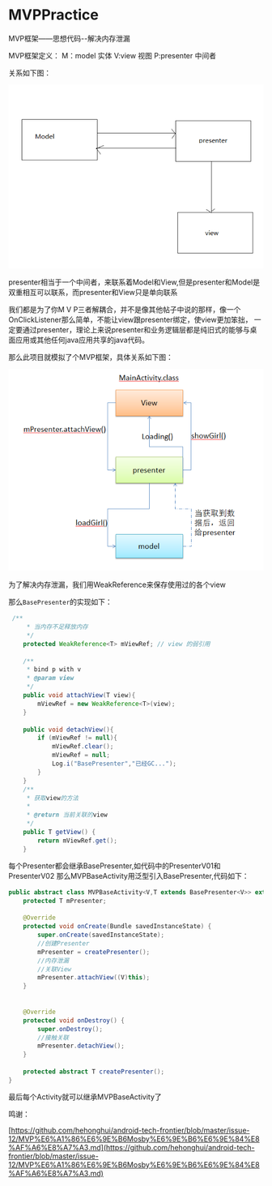 # MVPPractice
MVP框架——思想代码--解决内存泄漏<br/>

MVP框架定义：
M：model 实体
V:view 视图
P:presenter 中间者

关系如下图：

![github](https://github.com/heavenxue/MVPPractice/raw/master/doc/show0.png "github")

presenter相当于一个中间者，来联系着Model和View,但是presenter和Model是双重相互可以联系，而presenter和View只是单向联系

我们都是为了你M V P三者解耦合，并不是像其他帖子中说的那样，像一个OnClickListener那么简单，不能让view跟presenter绑定，使view更加笨拙，
一定要通过presenter，理论上来说presenter和业务逻辑层都是纯旧式的能够与桌面应用或其他任何java应用共享的java代码。

那么此项目就模拟了个MVP框架，具体关系如下图：

![github](https://github.com/heavenxue/MVPPractice/raw/master/doc/show1.png "github")

为了解决内存泄漏，我们用WeakReference来保存使用过的各个view

那么`BasePresenter`的实现如下：
```java
 /**
     * 当内存不足释放内存
     */
    protected WeakReference<T> mViewRef; // view 的弱引用

    /**
     * bind p with v
     * @param view
     */
    public void attachView(T view){
        mViewRef = new WeakReference<T>(view);
    }

    public void detachView(){
        if (mViewRef != null){
            mViewRef.clear();
            mViewRef = null;
            Log.i("BasePresenter","已经GC...");
        }
    }
    /**
     * 获取view的方法
     *
     * @return 当前关联的view
     */
    public T getView() {
        return mViewRef.get();
    }
```

每个Presenter都会继承BasePresenter,如代码中的PresenterV01和PresenterV02
那么MVPBaseActivity用泛型引入BasePresenter,代码如下：
```java
public abstract class MVPBaseActivity<V,T extends BasePresenter<V>> extends Activity{
    protected T mPresenter;

    @Override
    protected void onCreate(Bundle savedInstanceState) {
        super.onCreate(savedInstanceState);
        //创建Presenter
        mPresenter = createPresenter();
        //内存泄漏
        //关联View
        mPresenter.attachView((V)this);
    }


    @Override
    protected void onDestroy() {
        super.onDestroy();
        //接触关联
        mPresenter.detachView();
    }

    protected abstract T createPresenter();
}
```
最后每个Activity就可以继承MVPBaseActivity了





鸣谢：

[https://github.com/hehonghui/android-tech-frontier/blob/master/issue-12/MVP%E6%A1%86%E6%9E%B6Mosby%E6%9E%B6%E6%9E%84%E8%AF%A6%E8%A7%A3.md](https://github.com/hehonghui/android-tech-frontier/blob/master/issue-12/MVP%E6%A1%86%E6%9E%B6Mosby%E6%9E%B6%E6%9E%84%E8%AF%A6%E8%A7%A3.md)
